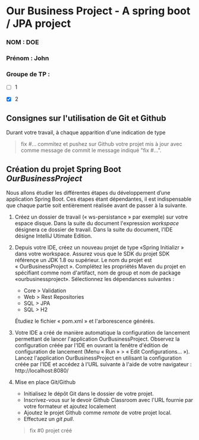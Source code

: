 
# Our Business Project - A spring boot / JPA project

### NOM : DOE
### Prénom : John
### Groupe de TP : 
- [ ] 1
- [x] 2


## Consignes sur l'utilisation de Git et Github

Durant votre travail, à chaque apparition d'une indication de type 
> fix #… 
commitez et pushez sur Github votre projet mis à jour avec comme message de commit le message indiqué "fix #...".

## Création du projet Spring Boot *OurBusinessProject*

 Nous allons  étudier les différentes  étapes du développement d’une application Spring Boot. Ces  étapes  étant dépendantes, il est indispensable que chaque partie soit entièrement réalisée avant de passer à la suivante.

1. Créez un dossier de travail (« ws-persistance » par exemple) sur votre espace disque. Dans la suite du document l'expression *workspace* désignera ce dossier de travail.
Dans la suite du document, l'IDE désigne IntelliJ Utimate Edition.

2. Depuis votre IDE, créez un nouveau projet de type «Spring Initializr » dans votre workspace.
Assurez vous que le SDK du projet SDK référençe un JDK 1.8 ou supérieur.
Le nom du projet est « OurBusinessProject ». Complétez les propriétés Maven du projet en spécifiant comme nom d'artifact, nom de group et nom de package «ourbusinessproject».
Sélectionnez les dépendances suivantes :

    - Core > Validation
    - Web > Rest Repositories
    - SQL > JPA
    - SQL > H2

    Étudiez le fichier « pom.xml » et l'arborescence générés.

3. Votre IDE a créé de manière automatique la configuration de lancement permettant de lancer l'application OurBusinessProject. 
Observez la configuration créée par l'IDE en ouvrant la fenêtre d'édition de configuration de lancement (Menu « Run » > « Edit Configurations... »). 
Lancez l'application OurBusinessProject en utilisant la configuration créée par l'IDE et accédez à l'URL suivante à l'aide de votre navigateur :
http://localhost:8080/

4. Mise en place Git/Github
    - Initialisez le dépôt Git dans le dossier de votre projet. 
    - Inscrivez-vous sur le devoir Github Classroom avec l'URL fournie par votre formateur et ajoutez localement
    - Ajoutez le projet Github comme *remote* de votre projet local.
    - Effectuez un *git pull*.

    > fix #0 projet créé

